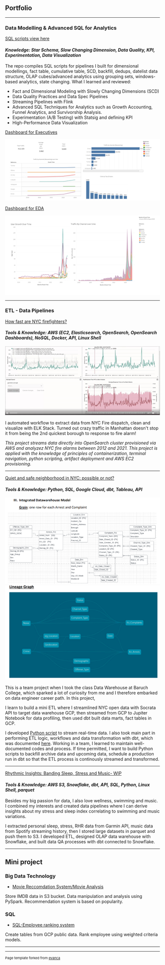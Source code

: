 ## Portfolio

---


### Data Modelling & Advanced SQL for Analytics 

[SQL scripts view here](https://github.com/thyanhbui1412/DataPipelinesPracticeSQL)
#### *Knowledge: Star Schema, Slow Changing Dimension, Data Quality, KPI, Experimentation, Data Visualization* ####

The repo compiles SQL scripts for pipelines I built for dimensional modellings, fact table, cumulative table, SCD, backfill, dedups, datelist data structure, OLAP cubes/advanced analytics using grouping sets, windows-based analytics, state changing.
What I learned and reviewed: 
- Fact and Dimensional Modeling with Slowly Changing Dimensions (SCD)
- Data Quality Practices and Data Spec Pipelines
- Streaming Pipelines with Flink
- Advanced SQL Techniques for Analytics such as Growth Accounting, Funnel Analytics, and Survivorship Analysis.
- Experimentation (A/B Testing) with Statsig and defining KPI
- High-Performance Data Visualization


[Dashboard for Executives](https://public.tableau.com/views/ZachWilsonBootcamp-ExecView/Bootcamp-Execview?:language=en-US&:display_count=n&:origin=viz_share_link)

<img src="/ExecutiveDashboards.png?raw=true"/>

[Dashboard for EDA](https://public.tableau.com/views/ZachWilsonBootcamp-EDA/ZachWilsonBootcamp-EDA?:language=en-US&:display_count=n&:origin=viz_share_link)

<img src="/EDAViz.png?raw=true"/>

---

### ETL - Data Pipelines

[How fast are NYC firefighters?](https://github.com/thyanhbui1412/FireDispatch)
#### *Tools & Knowledge: AWS (EC2, Elasticsearch, OpenSearch, OpenSearch Dashboards), NoSQL, Docker, API, Linux Shell* ####

<img src="ezgif.com-video-to-gif.gif"/>

I automated workflow to extract data from NYC Fire dispatch, clean and visualize with ELK Stack.
Turned out crazy traffic in Manhattan doesn't stop it from being the 2nd quickest borough to response to fire alarm!

*This project streams data directly into OpenSearch cluster provisioned via AWS and analyzez NYC fire alarms between 2012 and 2021. This project is applied with the knowledge of principles of containerization, terminal navigation, python scripting, artifact deployment and AWS EC2 provisioning.*

---
[Quiet and safe neighborhood in NYC: possible or not?](https://github.com/thyanhbui1412/Noise-Crime)
#### *Tools & Knowledge: Python, SQL, Google Cloud, dbt, Tableau, API* ####
<img src="/DimensionalModel.png?raw=true"/>
<img src="/dag.png?raw=true"/>

This is a team project when I took the class Data Warehouse at Baruch College, which sparked a lot of curiosity from me and I therefore embarked on data engineer career path. In this project,

I learn to build a mini ETL where I streamlined NYC open data with Socrata API to target data warehouse GCP, then streamed from GCP to Jupiter Notebook for data profiling, then used dbt built data marts, fact tables in GCP.

I developed [Python script](https://github.com/thyanhbui1412/Noise-Crime/DWProject-ExtractingNoiseData.py) to stream real-time data. I also took main part in performing ETL logic, workflows and data transformation with dbt, which was documented [here](https://github.com/thyanhbui1412/Noise-Crime/blob/src/ETL%20project%20-%20311%20NYC%20Open%20Data%20Source.pdf). Working in a team, I learned to maintain well-documented codes and process. If time permitted, I want to build Python scripts to backfill archive data and upcoming data, schedule a production run in dbt so that the ETL process is continously streamed and transformed.


---
[Rhythmic Insights: Banding Sleep, Stress and Music- WIP](http://example.com/)
#### *Tools & Knowledge: AWS S3, Snowflake, dbt, API, SQL, Python, Linux Shell, parquet* ####

Besides my big passion for data, I also love wellness, swimming and music. I combined my interests and created data pipelines where I can derive insights about my stress and sleep index correlating to swimming and music variations. 

I extracted personal sleep, stress, RHR data from Garmin API, music data from Spotify streaming history, then I stored large datasets in parquet and push them to S3. I developed ETL, designed OLAP data warehouse with Snowflake, and built data QA processes with dbt connected to Snowflake. 


---
## Mini project
### Big Data Technology

- [Movie Reccomdation System/Movie Analysis](https://github.com/thyanhbui1412/FirstTimeWithNoSQL/blob/src/Project2_Analysis.pdf.pdf)

Store IMDB data in S3 bucket. Data manipulation and analysis using PySpark. Recommendation system is based on popularity. 
### SQL
- [SQL-Employee ranking system](https://github.com/thyanhbui1412/SQLDataManipulation/blob/src/Who%20is%20the%20best%20sale%20manager%20Real-Time%20Analysis%20and%20Visualization%20with%20BigQuery%20SQL.pdf)

Create tables from GCP public data. Rank employee using weighted criteria models.


---




---
<p style="font-size:11px">Page template forked from <a href="https://github.com/evanca/quick-portfolio">evanca</a></p>
<!-- Remove above link if you don't want to attibute -->
